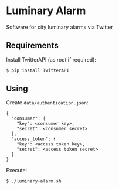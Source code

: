 # Luminary Alarm
Software for city luminary alarms via Twitter

## Requirements

Install TwitterAPI (as root if required):

```bash
$ pip install TwitterAPI
```

## Using

Create `data/authentication.json`:

```
{
  "consumer": {
    "key": <consumer key>,
    "secret": <consumer secret>
  },
  "access_token": {
    "key": <access token key>,
    "secret": <access token secret>
  }
}
```

Execute:

```bash
$ ./luminary-alarm.sh
```
